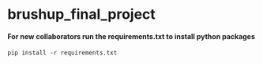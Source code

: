 # brushup_final_project

#### For new collaborators run the requirements.txt to install python packages  
```pip install -r requirements.txt```

  
